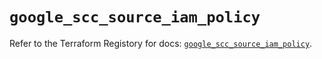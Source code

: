# `google_scc_source_iam_policy`

Refer to the Terraform Registory for docs: [`google_scc_source_iam_policy`](https://registry.terraform.io/providers/hashicorp/google-beta/5.21.0/docs/resources/google_scc_source_iam_policy).
